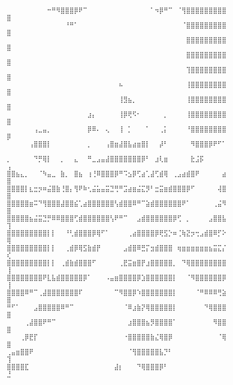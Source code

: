 ⠀⠀⠀⠀⠀⠀⠀⠀⠀⠒⠛⠻⣿⣿⣿⡿⠟⠉⠀⠀⠀⠀⠀⠀⠀⠀⠀⠀⠀⠀⠀⠀⠁⠲⡿⠛⠉⠀⠈⢻⣿⣿⣿⣿⣿⣿⣿⣿⣿⣿
⠀⠀⠀⠀⠀⠀⠀⠀⠀⠀⠀⠀⠀⠘⠛⠁⠀⠀⠀⠀⠀⠀⠀⠀⠀⠀⠀⠀⠀⠀⠀⠀⠀⠀⠀⠀⠀⠀⠀⠈⣿⣿⣿⣿⣿⣿⣿⣿⣿⣿
⠀⠀⠀⠀⠀⠀⠀⠀⠀⠀⠀⠀⠀⠀⠀⠀⠀⠀⠀⠀⠀⠀⠀⠀⠀⠀⠀⠀⠀⠀⠀⠀⠀⠀⠀⠀⠀⠀⠀⠀⣿⣿⣿⣿⣿⣿⣿⣿⣿⣿
⠀⠀⠀⠀⠀⠀⠀⠀⠀⠀⠀⠀⠀⠀⠀⠀⠀⠀⠀⠀⠀⠀⠀⠀⠀⠀⠀⠀⠀⠀⠀⠀⠀⠀⠀⠀⠀⠀⠀⠀⣿⣿⣿⣿⣿⣿⣿⣿⣿⣿
⠀⠀⠀⠀⠀⠀⠀⠀⠀⠀⠀⠀⠀⠀⠀⠀⠀⠀⠀⠀⠀⠀⠀⠀⠀⠀⠀⠀⠀⠀⠀⠀⠀⠀⠀⠀⠀⠀⠀⠀⢹⣿⣿⣿⣿⣿⣿⣿⣿⣿
⠀⠀⠀⠀⠀⠀⠀⠀⠀⠀⠀⠀⠀⠀⠀⠀⠀⠀⠀⠀⠀⠀⠀⠀⠀⠦⠀⠀⠀⠀⠀⠀⠀⠀⠀⠀⠀⠀⠀⠀⢸⣿⣿⣿⣿⣿⣿⣿⣿⣿
⠀⠀⠀⠀⠀⠀⠀⠀⠀⠀⠀⠀⠀⠀⠀⠀⠀⠀⠀⠀⠀⠀⠀⠀⠀⢸⣻⣦⡀⠀⠀⠀⠀⠀⠀⠀⠀⠀⠀⠀⢸⣿⣿⣿⣿⣿⣿⣿⣿⣿
⠀⠀⠀⠀⠀⠀⠀⠀⠀⠀⠀⠀⠀⠀⠀⠀⠀⠀⣰⡄⠀⠀⠀⠀⠀⢸⡿⢟⠫⠂⠀⠀⠀⠀⠀⡀⠀⠀⠀⠀⢸⣿⣿⣿⣿⣿⣿⣿⣿⣿
⠀⠀⠀⠀⠀⠀⢠⣀⣤⡀⠀⠀⠀⠀⠀⠀⠀⠀⡿⠿⠄⠀⢄⠀⠀⢸⠀⡁⠀⠀⠀⠁⠀⠀⢀⡅⠀⠀⠀⠀⠘⣿⣿⣿⣿⣿⣿⣿⣿⡿
⠀⠀⠀⠀⠀⢠⣿⣿⣿⡇⠀⠀⠀⠀⠀⠀⠀⠀⡀⠀⠀⠀⢠⣿⣶⣼⣿⣧⣴⣶⣿⡇⠀⠀⡼⠃⠀⠀⠀⠀⠀⠻⣿⣿⣿⡿⠟⠋⠁⠀
⡀⠀⠀⠀⠀⠀⠙⡛⢿⡇⠀⠀⡀⠀⠀⣄⠀⠀⠛⣀⣠⣤⣼⣿⣿⣿⣿⣿⣿⣿⡿⠃⠀⣰⢇⣶⠀⠀⠀⠀⠀⣗⣨⡯⠀⠀⠀⠀⠀⢠
⣿⣿⣦⣄⡀⠀⠀⠈⠳⣤⣀⠀⣷⡀⠀⣿⣦⠀⢰⢘⠿⣿⣿⣿⡿⠛⠩⣢⡿⢋⣴⢁⣼⢋⣾⢿⠀⢀⣠⣴⣾⣿⠟⠀⠀⠀⠀⠀⣴⣿
⣿⣿⣿⣿⡇⣆⣒⡲⠶⣬⣿⣷⢘⣿⡄⢻⠟⠷⢂⣬⣥⣤⣭⣙⢛⠛⣩⣴⣶⣬⣍⡻⠃⣒⣭⣶⣾⣿⣿⣿⡿⠋⠀⠀⠀⠀⠀⢼⣿⣿
⣿⣿⣿⣿⣿⣶⠭⠙⢻⣿⣿⣿⣼⣿⣿⣮⢁⣴⣿⣿⣿⣿⣿⣿⢣⣾⣿⣿⠿⠛⠉⣵⣾⣿⣿⣿⣿⣿⣿⠟⠁⠀⠀⠀⠀⠀⢀⣬⠻⣿
⣿⣿⣿⣿⣿⣦⣬⣭⣙⡛⠿⠿⣿⣿⣿⢋⣾⣿⣿⣿⣿⣿⣿⢣⠟⠛⠉⠀⠀⣠⣾⣿⣿⣿⣿⣿⣿⡿⢋⠀⡀⠀⠀⠀⠀⣠⣿⣿⣧⢹
⣿⣿⣿⣿⣿⣿⣿⣿⣿⡇⡇⠀⠀⠘⢃⣾⣿⣿⣿⡿⢿⠋⠁⠀⠀⠀⠀⢀⣴⣿⣿⣿⣿⡿⢟⣫⡑⠶⢈⢷⣝⡲⢒⣠⣾⣿⠿⡋⠕⢿
⣿⣿⣿⣿⣿⣿⣿⣿⣿⡇⡇⠀⠀⢀⣾⡿⢿⣫⣷⣾⡟⠀⠀⠀⠀⠀⣠⣾⣿⠿⣛⡍⣲⣾⣿⣿⣿⠀⢶⣶⣶⣶⣶⣶⣶⣦⣭⣍⡌⢎
⣿⣿⣿⣿⣿⣿⣿⣿⣿⡇⡇⠀⢀⣾⣷⣾⣿⣿⣿⠋⠀⠀⠀⠀⠀⢀⣟⣭⣶⣿⡟⣰⣿⣿⣿⣿⣿⡀⠀⠙⢿⣿⣿⣿⣿⣿⣿⣿⣿⢸
⣿⣿⣿⣿⣿⣿⣿⣿⠟⣇⣧⣾⣿⣿⣿⣿⣿⡿⠁⠀⠀⠀⠠⣤⣶⣿⣿⣿⣿⡿⣱⣿⣿⣿⣿⣿⣿⡇⠀⠀⠈⠻⣿⣿⣿⣿⣿⣿⡿⢸
⣿⣿⣿⣿⠿⠛⠉⢀⣼⣿⣿⣿⣿⣿⣿⣿⠏⠀⠀⠀⠀⠀⠀⠀⠉⠻⣿⣿⡿⠱⣿⣿⣿⣿⣿⣿⣿⡇⠀⠀⠀⠀⠈⠛⠿⠿⠿⢛⣵⣿
⠛⠋⠁⠀⠀⠀⣠⣿⣿⣿⣿⣿⠿⠛⠉⠀⠀⠀⠀⠀⠀⠀⠀⠀⠀⠀⠈⠿⣰⣷⡝⢿⣿⣿⣿⣿⣿⡇⠀⠀⠀⠀⠀⠀⠙⢿⣿⣿⣿⣿
⠀⠀⠀⠀⢀⣼⣿⣿⠟⠛⠉⠀⠀⠀⠀⠀⠀⠀⠀⠀⠀⠀⠀⠀⠀⠀⠀⣰⣿⣿⣿⣦⡻⣿⣿⣿⣿⠁⠀⠀⠀⠀⠀⠀⠀⠀⠻⣿⣿⣿
⠀⠀⠀⢀⡿⣟⡏⠀⠀⠀⠀⠀⠀⠀⠀⠀⠀⠀⠀⠀⠀⠀⠀⠀⠀⠀⠐⣿⣿⣿⣿⣿⣷⣌⢿⣿⡿⠀⠀⠀⠀⠀⠀⠀⠀⠀⠀⠈⢿⣿
⢀⣤⣶⣿⣿⠟⠀⠀⠀⠀⠀⠀⠀⠀⠀⠀⠀⠀⠀⠀⠀⠀⠀⠀⠀⠀⠀⠈⢻⣿⣿⣿⣿⣿⣧⡙⠃⠀⠀⠀⠀⠀⠀⠀⠀⠀⠀⠀⠀⢹
⣿⣿⣿⣿⣏⠀⠀⠀⠀⠀⠀⠀⠀⠀⠀⠀⠀⠀⠀⠀⠀⠀⠀⠀⣼⡆⠀⠀⠀⠙⢿⣿⣿⣿⡿⠃⠀⠀⠀⠀⠀⠀⠀⠀⠀⠀⠀⠀⠀⣘
